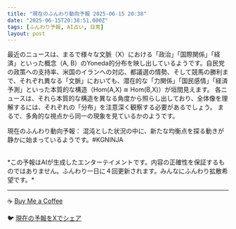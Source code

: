 ```yaml
---
title: "現在のふんわり動向予報 2025-06-15 20:38"
date: "2025-06-15T20:38:51.000Z"
tags: [ふんわり予報, AI占い, 日常]
layout: post
---
```


最近のニュースは、まるで様々な文脈（X）における「政治」「国際関係」「経済」といった概念（A, B）のYoneda的分布を映し出しているようです。自民党の政策への支持率、米国のイランへの対応、都議選の情勢、そして競馬の勝利まで、それぞれ異なる「文脈」においても、潜在的な「力関係」「国民感情」「経済予測」といった本質的な構造（Hom(A,X) ≅ Hom(B,X)）が垣間見えます。  各ニュースは、それら本質的な構造を異なる角度から照らし出しており、全体像を理解するには、それぞれの「分布」を注意深く観察する必要があるでしょう。  まるで、多角的な視点から同一の現象を見ているかのようです。


現在のふんわり動向予報：
混沌とした状況の中に、新たな均衡点を探る動きが静かに始まっているようです。#KGNINJA

<br>
*この予報はAIが生成したエンターテイメントです。内容の正確性を保証するものではありません。ふんわり一日に４回更新されます。みんなにふんわり拡散希望です。*

---
☕️ [Buy Me a Coffee](https://www.buymeacoffee.com/kgninja)

🐦 [現在の予報をXでシェア](https://twitter.com/intent/tweet?text=%E7%8F%BE%E5%9C%A8%E3%81%AE%E3%81%B5%E3%82%93%E3%82%8F%E3%82%8A%E4%BA%88%E5%A0%B1%3A%20%E3%80%8C%E6%9C%80%E8%BF%91%E3%81%AE%E3%83%8B%E3%83%A5%E3%83%BC%E3%82%B9%E3%81%AF%E3%80%81%E3%81%BE%E3%82%8B%E3%81%A7%E6%A7%98%E3%80%85%E3%81%AA%E6%96%87%E8%84%88%EF%BC%88X%EF%BC%89%E3%81%AB%E3%81%8A%E3%81%91%E3%82%8B%E3%80%8C%E6%94%BF%E6%B2%BB%E3%80%8D%E3%80%8C%E5%9B%BD%E9%9A%9B%E9%96%A2%E4%BF%82%E3%80%8D%E3%80%8C%E7%B5%8C%E6%B8%88%E3%80%8D%E3%81%A8%E3%81%84%E3%81%A3%E3%81%9F%E6%A6%82%E5%BF%B5%EF%BC%88A%2C%20B%EF%BC%89%E3%81%AEYoneda%E7%9A%84%E5%88%86%E5%B8%83%E3%82%92%E6%98%A0%E3%81%97%E5%87%BA%E3%81%97%E3%81%A6%E3%81%84%E3%82%8B%E3%82%88%E3%81%86%E3%81%A7%E3%81%99%E3%80%82%E3%80%8D%23KGNINJA%20%E7%B6%9A%E3%81%8D%E3%81%AF%E3%83%96%E3%83%AD%E3%82%B0%E3%81%A7%EF%BC%81%F0%9F%91%87&url=https%3A%2F%2Fkg-ninja.github.io%2FFunwariyoso%2F)
